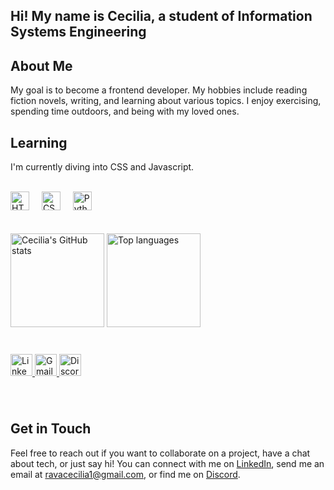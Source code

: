 <h2 align="left">Hi! My name is Cecilia, a student of Information Systems Engineering</h2>
<h2 align="left">About Me</h2>
<p>My goal is to become a frontend developer. My hobbies include reading fiction novels, writing, and learning about various topics. I enjoy exercising, spending time outdoors, and being with my loved ones.</p>

<h2 align="left">Learning</h2>
<p>I'm currently diving into CSS and Javascript.</p>

<br clear="both">

<div align="left">
  <img src="https://cdn.jsdelivr.net/gh/devicons/devicon/icons/html5/html5-original.svg" height="30" alt="HTML5" />
  <img width="12" />
  <img src="https://cdn.jsdelivr.net/gh/devicons/devicon/icons/css3/css3-original.svg" height="30" alt="CSS3" />
  <img width="12" />
  <img src="https://cdn.jsdelivr.net/gh/devicons/devicon/icons/python/python-original.svg" height="30" alt="Python" />
</div>

<br>
<br>

<div align="left">
  <img src="https://github-readme-stats.vercel.app/api?username=CeciliaRava1&hide_title=false&hide_rank=false&show_icons=true&include_all_commits=true&count_private=true&disable_animations=false&theme=dracula&locale=en&hide_border=false" height="150" alt="Cecilia's GitHub stats" />
  <img src="https://github-readme-stats.vercel.app/api/top-langs?username=CeciliaRava1&locale=en&hide_title=false&layout=compact&card_width=320&langs_count=5&theme=dracula&hide_border=false" height="150" alt="Top languages" />
</div>

###

<br clear="both">

<div align="left">
  <a href="https://www.linkedin.com/in/cecilia-r-127779246/" target="_blank">
    <img src="https://img.shields.io/static/v1?message=LinkedIn&logo=linkedin&label=&color=0077B5&logoColor=white&labelColor=&style=for-the-badge" height="35" alt="LinkedIn" />
  </a>
  <a href="mailto:ravacecilia1@gmail.com" target="_blank">
    <img src="https://img.shields.io/static/v1?message=Gmail&logo=gmail&label=&color=D14836&logoColor=white&labelColor=&style=for-the-badge" height="35" alt="Gmail" />
  </a>
  <a href="https://discord.com/users/lia01046" target="_blank">
    <img src="https://img.shields.io/static/v1?message=Discord&logo=discord&label=&color=7289DA&logoColor=white&labelColor=&style=for-the-badge" height="35" alt="Discord" />
  </a>
</div>

###
<br clear="both">

<h2 align="left">Get in Touch</h2>
<p>Feel free to reach out if you want to collaborate on a project, have a chat about tech, or just say hi! You can connect with me on <a href="https://www.linkedin.com/in/cecilia-r-127779246/" target="_blank">LinkedIn</a>, send me an email at <a href="mailto:ravacecilia1@gmail.com">ravacecilia1@gmail.com</a>, or find me on <a href="https://discord.com/users/lia01046" target="_blank">Discord</a>.</p>

